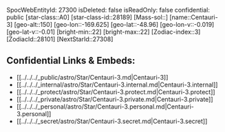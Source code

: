 ﻿---
location: [-48.96,-169.625,150]
type: Station
tags:
- astro/Star

---
SpocWebEntityId: 27300
isDeleted: false
isReadOnly: false
confidential: public
[star-class::A0]
[star-class-id::28189]
[Mass-sol::]
[name::Centauri-3]
[geo-alt::150]
[geo-lon::-169.625]
[geo-lat::-48.96]
[geo-lon-v::-0.019]
[geo-lat-v::-0.01]
[bright-min::22]
[bright-max::22]
[Zodiac-index::3]
[ZodiacId::28101]
[NextStarId::27308]



## Confidential Links & Embeds: 
- [[../../../_public/astro/Star/Centauri-3.md|Centauri-3]] 
- [[../../../_internal/astro/Star/Centauri-3.internal.md|Centauri-3.internal]] 
- [[../../../_protect/astro/Star/Centauri-3.protect.md|Centauri-3.protect]] 
- [[../../../_private/astro/Star/Centauri-3.private.md|Centauri-3.private]] 
- [[../../../_personal/astro/Star/Centauri-3.personal.md|Centauri-3.personal]] 
- [[../../../_secret/astro/Star/Centauri-3.secret.md|Centauri-3.secret]]

